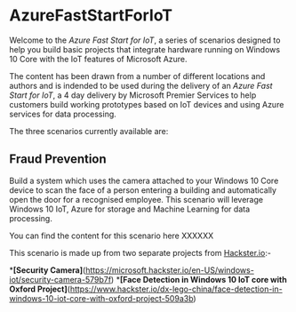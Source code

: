 


# AzureFastStartForIoT

Welcome to the *Azure Fast Start for IoT*, a series of scenarios designed to help you build basic projects that integrate hardware running on Windows 10 Core with the IoT features of Microsoft Azure.

The content has been drawn from a number of different locations and authors and is indended to be used during the delivery of an *Azure Fast Start for IoT*, a 4 day delivery by Microsoft Premier Services to help customers build working prototypes based on IoT devices and using Azure services for data processing.

The three scenarios currently available are:

Fraud Prevention
----------------

Build a system which uses the camera attached to your Windows 10 Core device to scan the face of a person entering a building and automatically open the door for a recognised employee. This scenario will leverage Windows 10 IoT, Azure for storage and Machine Learning for data processing.

You can find the content for this scenario here XXXXXX

This scenario is made up from two separate projects from [Hackster.io](http://www.hackster.io):-

*__[Security Camera]__(https://microsoft.hackster.io/en-US/windows-iot/security-camera-579b7f)
*__[Face Detection in Windows 10 IoT core with Oxford Project]__(https://www.hackster.io/dx-lego-china/face-detection-in-windows-10-iot-core-with-oxford-project-509a3b)

